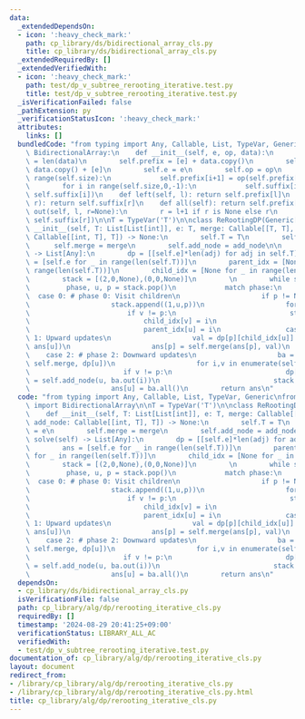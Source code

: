 ```yaml
---
data:
  _extendedDependsOn:
  - icon: ':heavy_check_mark:'
    path: cp_library/ds/bidirectional_array_cls.py
    title: cp_library/ds/bidirectional_array_cls.py
  _extendedRequiredBy: []
  _extendedVerifiedWith:
  - icon: ':heavy_check_mark:'
    path: test/dp_v_subtree_rerooting_iterative.test.py
    title: test/dp_v_subtree_rerooting_iterative.test.py
  _isVerificationFailed: false
  _pathExtension: py
  _verificationStatusIcon: ':heavy_check_mark:'
  attributes:
    links: []
  bundledCode: "from typing import Any, Callable, List, TypeVar, Generic\n\nclass\
    \ BidirectionalArray:\n    def __init__(self, e, op, data):\n        self.size\
    \ = len(data)\n        self.prefix = [e] + data.copy()\n        self.suffix =\
    \ data.copy() + [e]\n        self.e = e\n        self.op = op\n        for i in\
    \ range(self.size):\n            self.prefix[i+1] = op(self.prefix[i], self.prefix[i+1])\n\
    \        for i in range(self.size,0,-1):\n            self.suffix[i-1] = op(self.suffix[i-1],\
    \ self.suffix[i])\n    def left(self, l): return self.prefix[l]\n    def right(self,\
    \ r): return self.suffix[r]\n    def all(self): return self.prefix[-1]\n    def\
    \ out(self, l, r=None):\n        r = l+1 if r is None else r\n        return self.op(self.prefix[l],\
    \ self.suffix[r])\n\nT = TypeVar('T')\n\nclass ReRootingDP(Generic[T]):\n    def\
    \ __init__(self, T: List[List[int]], e: T, merge: Callable[[T, T], T], add_node:\
    \ Callable[[int, T], T]) -> None:\n        self.T = T\n        self.e = e\n  \
    \      self.merge = merge\n        self.add_node = add_node\n\n    def solve(self)\
    \ -> List[Any]:\n        dp = [[self.e]*len(adj) for adj in self.T]\n        ans\
    \ = [self.e for _ in range(len(self.T))]\n        parent_idx = [None for _ in\
    \ range(len(self.T))]\n        child_idx = [None for _ in range(len(self.T))]\n\
    \        stack = [(2,0,None),(0,0,None)]\n        \n        while stack:\n   \
    \         phase, u, p = stack.pop()\n            match phase:\n              \
    \  case 0: # phase 0: Visit children\n                    if p != None:\n    \
    \                    stack.append((1,u,p))\n                    for i,v in enumerate(self.T[u]):\n\
    \                        if v != p:\n                            stack.append((0,v,u))\n\
    \                            child_idx[v] = i\n                        else:\n\
    \                            parent_idx[u] = i\n                case 1: # phase\
    \ 1: Upward updates\n                    val = dp[p][child_idx[u]] = self.add_node(u,\
    \ ans[u])\n                    ans[p] = self.merge(ans[p], val)\n            \
    \    case 2: # phase 2: Downward updates\n                    ba = BidirectionalArray(self.e,\
    \ self.merge, dp[u])\n                    for i,v in enumerate(self.T[u]):\n \
    \                       if v != p:\n                            dp[v][parent_idx[v]]\
    \ = self.add_node(u, ba.out(i))\n                            stack.append((2,v,u))\n\
    \                    ans[u] = ba.all()\n        return ans\n"
  code: "from typing import Any, Callable, List, TypeVar, Generic\nfrom cp_library.ds.bidirectional_array_cls\
    \ import BidirectionalArray\n\nT = TypeVar('T')\n\nclass ReRootingDP(Generic[T]):\n\
    \    def __init__(self, T: List[List[int]], e: T, merge: Callable[[T, T], T],\
    \ add_node: Callable[[int, T], T]) -> None:\n        self.T = T\n        self.e\
    \ = e\n        self.merge = merge\n        self.add_node = add_node\n\n    def\
    \ solve(self) -> List[Any]:\n        dp = [[self.e]*len(adj) for adj in self.T]\n\
    \        ans = [self.e for _ in range(len(self.T))]\n        parent_idx = [None\
    \ for _ in range(len(self.T))]\n        child_idx = [None for _ in range(len(self.T))]\n\
    \        stack = [(2,0,None),(0,0,None)]\n        \n        while stack:\n   \
    \         phase, u, p = stack.pop()\n            match phase:\n              \
    \  case 0: # phase 0: Visit children\n                    if p != None:\n    \
    \                    stack.append((1,u,p))\n                    for i,v in enumerate(self.T[u]):\n\
    \                        if v != p:\n                            stack.append((0,v,u))\n\
    \                            child_idx[v] = i\n                        else:\n\
    \                            parent_idx[u] = i\n                case 1: # phase\
    \ 1: Upward updates\n                    val = dp[p][child_idx[u]] = self.add_node(u,\
    \ ans[u])\n                    ans[p] = self.merge(ans[p], val)\n            \
    \    case 2: # phase 2: Downward updates\n                    ba = BidirectionalArray(self.e,\
    \ self.merge, dp[u])\n                    for i,v in enumerate(self.T[u]):\n \
    \                       if v != p:\n                            dp[v][parent_idx[v]]\
    \ = self.add_node(u, ba.out(i))\n                            stack.append((2,v,u))\n\
    \                    ans[u] = ba.all()\n        return ans\n"
  dependsOn:
  - cp_library/ds/bidirectional_array_cls.py
  isVerificationFile: false
  path: cp_library/alg/dp/rerooting_iterative_cls.py
  requiredBy: []
  timestamp: '2024-08-29 20:41:25+09:00'
  verificationStatus: LIBRARY_ALL_AC
  verifiedWith:
  - test/dp_v_subtree_rerooting_iterative.test.py
documentation_of: cp_library/alg/dp/rerooting_iterative_cls.py
layout: document
redirect_from:
- /library/cp_library/alg/dp/rerooting_iterative_cls.py
- /library/cp_library/alg/dp/rerooting_iterative_cls.py.html
title: cp_library/alg/dp/rerooting_iterative_cls.py
---
```

